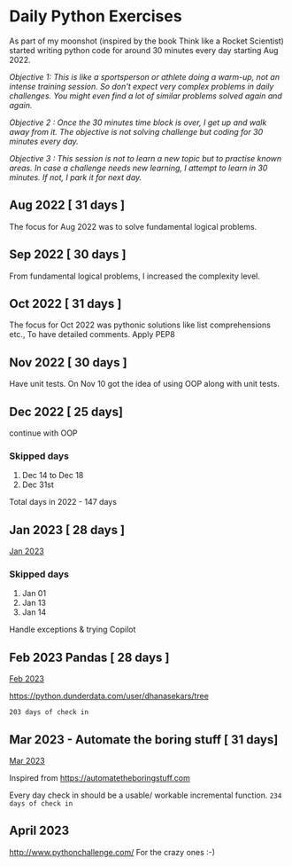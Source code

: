 # Daily Python Exercises 

As part of my moonshot (inspired by the book Think like a Rocket Scientist) 
started writing python code for around 30 minutes every day starting Aug 2022.

_Objective 1: This is like a sportsperson or athlete doing a warm-up, not an intense training session. 
So don't expect very complex problems in daily challenges. You might even find a lot of similar problems solved again and again._

_Objective 2 : Once the 30 minutes time block is over, I get up and walk away from it. 
The objective is not solving challenge but coding for 30 minutes every day._

_Objective 3 : This session is not to learn a new topic but to practise known areas. 
In case a challenge needs new learning, I attempt to learn in 30 minutes. If not, I park it for next day._

## Aug 2022 [ 31 days ]

The focus for Aug 2022 was to solve fundamental logical problems.

## Sep 2022 [ 30 days ]

From fundamental logical problems, I increased the complexity level.

## Oct 2022 [ 31 days ]

The focus for Oct 2022 was pythonic solutions like list comprehensions etc.,
To have detailed comments. Apply PEP8
## Nov 2022 [ 30 days ] 

Have unit tests. On Nov 10 got the idea of using OOP along with unit tests.

## Dec 2022 [ 25 days]

continue with OOP

### Skipped days

1. Dec 14 to Dec 18
2. Dec 31st

Total days in 2022 - 147 days

## Jan 2023 [ 28 days ]

[Jan 2023](https://github.com/dhanasekars/Daily-Python-Practise/tree/main/2023/01)
### Skipped days
1. Jan 01
2. Jan 13
3. Jan 14

Handle exceptions & trying Copilot

## Feb 2023 Pandas [ 28 days ]
[Feb 2023](https://github.com/dhanasekars/Daily-Python-Practise/tree/main/2023/02%20Pandas)

https://python.dunderdata.com/user/dhanasekars/tree

`203 days of check in` 


## Mar 2023 - Automate the boring stuff [ 31 days]
[Mar 2023](https://github.com/dhanasekars/Daily-Python-Practise/tree/main/2023/03%20AutomateBoringStuffs) 

Inspired from https://automatetheboringstuff.com

Every day check in should be a usable/ workable incremental function.
`234 days of check in`

## April 2023

http://www.pythonchallenge.com/ For the crazy ones  :-) 